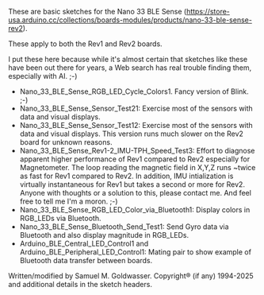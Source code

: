 These are basic sketches for the Nano 33 BLE Sense (https://store-usa.arduino.cc/collections/boards-modules/products/nano-33-ble-sense-rev2).

These apply to both the Rev1 and Rev2 boards.

I put these here because while it's almost certain that sketches like these have been out
there for years, a Web search has real trouble finding them, especially with AI. ;-)

* Nano_33_BLE_Sense_RGB_LED_Cycle_Colors1.  Fancy version of Blink. ;-)
* Nano_33_BLE_Sense_Sensor_Test21: Exercise most of the sensors with data and visual displays.
* Nano_33_BLE_Sense_Sensor_Test12: Exercise most of the sensors with data and visual displays.
  This version runs much slower on the Rev2 board for unknown reasons.
* Nano_33_BLE_Sense_Rev1-2_IMU-TPH_Speed_Test3: Effort to diagnose apparent higher performance of
  Rev1 compared to Rev2 especially for Magnetometer.  The loop reading the magnetic field in X,Y,Z
  runs ~twice as fast for Rev1 compared to Rev2.  In addition, IMU intialization is virtually
  instantaneous for Rev1 but takes a second or more for Rev2.  Anyone with thoughts or a solution
  to this, please contact me.  And feel free to tell me I'm a moron. ;-)
* Nano_33_BLE_Sense_RGB_LED_Color_via_Bluetooth1: Display colors in RGB_LEDs via Bluetooth.
* Nano_33_BLE_Sense_Bluetooth_Send_Test1: Send Gyro data via Bluetooth and also display magnitude in
  RGB_LEDs.
* Arduino_BLE_Central_LED_Control1 and Arduino_BLE_Peripheral_LED_Control1: Mating pair to show
  example of Bluetooth data transfer between boards.

Written/modified by Samuel M. Goldwasser.  Copyright® (if any) 1994-2025 and additional details in
the sketch headers.
